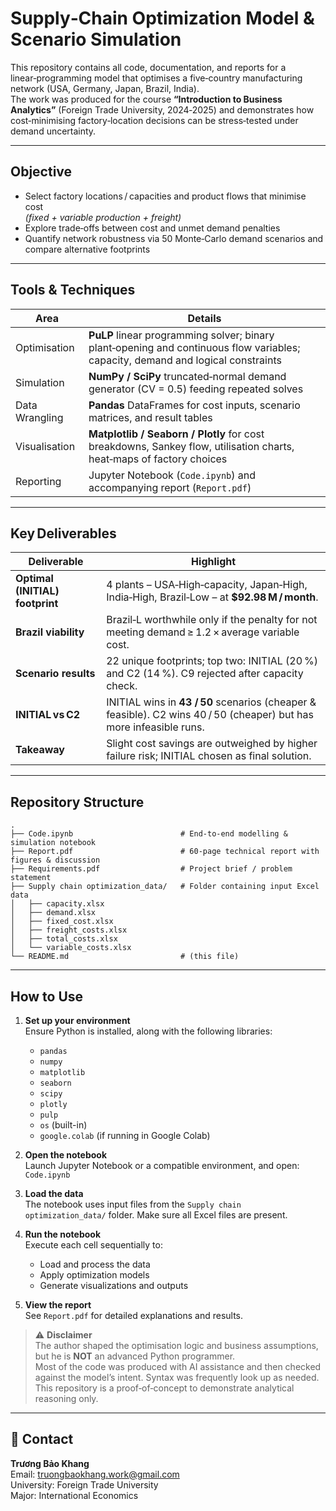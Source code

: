 # Supply‑Chain Optimization Model & Scenario Simulation

This repository contains all code, documentation, and reports for a linear‑programming model that optimises a five‑country manufacturing network (USA, Germany, Japan, Brazil, India).  
The work was produced for the course **“Introduction to Business Analytics”** (Foreign Trade University, 2024‑2025) and demonstrates how cost‑minimising factory‑location decisions can be stress‑tested under demand uncertainty.

---

## Objective
* Select factory locations / capacities and product flows that minimise cost  
  *(fixed + variable production + freight)*
* Explore trade‑offs between cost and unmet demand penalties
* Quantify network robustness via 50 Monte‑Carlo demand scenarios and compare alternative footprints

---

## Tools & Techniques
| Area | Details |
|------|---------|
| Optimisation | **PuLP** linear programming solver; binary plant‑opening and continuous flow variables; capacity, demand and logical constraints |
| Simulation | **NumPy / SciPy** truncated‑normal demand generator (CV = 0.5) feeding repeated solves |
| Data Wrangling | **Pandas** DataFrames for cost inputs, scenario matrices, and result tables |
| Visualisation | **Matplotlib / Seaborn / Plotly** for cost breakdowns, Sankey flow, utilisation charts, heat‑maps of factory choices |
| Reporting | Jupyter Notebook (`Code.ipynb`) and accompanying report (`Report.pdf`) |

---

## Key Deliverables
| Deliverable | Highlight |
|-------|---------|
| **Optimal (INITIAL) footprint** | 4 plants – USA‑High‑capacity, Japan‑High, India‑High, Brazil‑Low – at **\$92.98 M / month**. |
| **Brazil viability** | Brazil‑L worthwhile only if the penalty for not meeting demand ≥ 1.2 × average variable cost. |
| **Scenario results** | 22 unique footprints; top two: INITIAL (20 %) and C2 (14 %). C9 rejected after capacity check. |
| **INITIAL vs C2** | INITIAL wins in **43 / 50** scenarios (cheaper & feasible). C2 wins 40 / 50 (cheaper) but has more infeasible runs. |
| **Takeaway** | Slight cost savings are outweighed by higher failure risk; INITIAL chosen as final solution. |

---

## Repository Structure
```
.
├── Code.ipynb                        # End-to-end modelling & simulation notebook
├── Report.pdf                        # 60-page technical report with figures & discussion
├── Requirements.pdf                  # Project brief / problem statement
├── Supply chain optimization_data/   # Folder containing input Excel data
│   ├── capacity.xlsx
│   ├── demand.xlsx
│   ├── fixed_cost.xlsx
│   ├── freight_costs.xlsx
│   ├── total_costs.xlsx
│   └── variable_costs.xlsx
└── README.md                         # (this file)
```
---

## How to Use

1. **Set up your environment**  
   Ensure Python is installed, along with the following libraries:

   - `pandas`
   - `numpy`
   - `matplotlib`
   - `seaborn`
   - `scipy`
   - `plotly`
   - `pulp`
   - `os` (built-in)
   - `google.colab` (if running in Google Colab)

2. **Open the notebook**  
   Launch Jupyter Notebook or a compatible environment, and open: `Code.ipynb`

3. **Load the data**  
   The notebook uses input files from the `Supply chain optimization_data/` folder. Make sure all Excel files are present.

4. **Run the notebook**  
   Execute each cell sequentially to:  
   - Load and process the data  
   - Apply optimization models  
   - Generate visualizations and outputs

5. **View the report**  
   See `Report.pdf` for detailed explanations and results.
   
> ⚠️ **Disclaimer**  
> The author shaped the optimisation logic and business assumptions, but he is **NOT** an advanced Python programmer.  
> Most of the code was produced with AI assistance and then checked against the model’s intent. Syntax was frequently look up as needed.
> This repository is a proof‑of‑concept to demonstrate analytical reasoning only.

---

## 👤 Contact

**Trương Bảo Khang**  
Email: truongbaokhang.work@gmail.com  
University: Foreign Trade University  
Major: International Economics  

